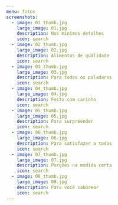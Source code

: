 ```yaml
---
menu: fotos
screenshots:
  - image: 01_thumb.jpg
    large_image: 01.jpg
    description: Nos mínimos detalhes
    icon: search
  - image: 02_thumb.jpg
    large_image: 02.jpg
    description: Alimentos de qualidade
    icon: search
  - image: 03_thumb.jpg
    large_image: 03.jpg
    description: Para todos os paladares
    icon: search
  - image: 04_thumb.jpg
    large_image: 04.jpg
    description: Feito com carinho
    icon: search
  - image: 05_thumb.jpg
    large_image: 05.jpg
    description: Para surpreender
    icon: search
  - image: 06_thumb.jpg
    large_image: 06.jpg
    description: Para satisfazer a todos
    icon: search
  - image: 07_thumb.jpg
    large_image: 07.jpg
    description: Porções na medida certa
    icon: search
  - image: 08_thumb.jpg
    large_image: 08.jpg
    description: Para você saborear
    icon: search           
---
```

